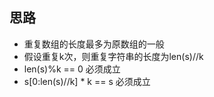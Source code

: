 ## 思路
- 重复数组的长度最多为原数组的一般
- 假设重复k次，则重复字符串的长度为len(s)//k
- len(s)%k == 0 必须成立
- s[0:len(s)//k] * k == s 必须成立